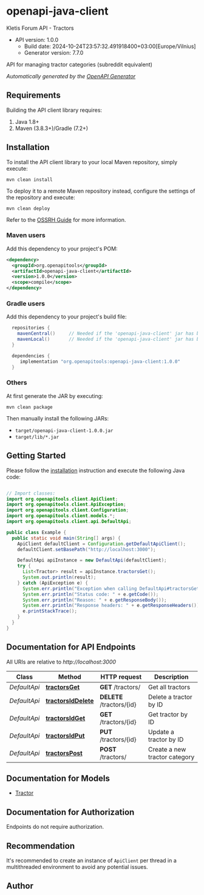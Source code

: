# openapi-java-client

Kletis Forum API - Tractors
- API version: 1.0.0
  - Build date: 2024-10-24T23:57:32.491918400+03:00[Europe/Vilnius]
  - Generator version: 7.7.0

API for managing tractor categories (subreddit equivalent)


*Automatically generated by the [OpenAPI Generator](https://openapi-generator.tech)*


## Requirements

Building the API client library requires:
1. Java 1.8+
2. Maven (3.8.3+)/Gradle (7.2+)

## Installation

To install the API client library to your local Maven repository, simply execute:

```shell
mvn clean install
```

To deploy it to a remote Maven repository instead, configure the settings of the repository and execute:

```shell
mvn clean deploy
```

Refer to the [OSSRH Guide](http://central.sonatype.org/pages/ossrh-guide.html) for more information.

### Maven users

Add this dependency to your project's POM:

```xml
<dependency>
  <groupId>org.openapitools</groupId>
  <artifactId>openapi-java-client</artifactId>
  <version>1.0.0</version>
  <scope>compile</scope>
</dependency>
```

### Gradle users

Add this dependency to your project's build file:

```groovy
  repositories {
    mavenCentral()     // Needed if the 'openapi-java-client' jar has been published to maven central.
    mavenLocal()       // Needed if the 'openapi-java-client' jar has been published to the local maven repo.
  }

  dependencies {
     implementation "org.openapitools:openapi-java-client:1.0.0"
  }
```

### Others

At first generate the JAR by executing:

```shell
mvn clean package
```

Then manually install the following JARs:

* `target/openapi-java-client-1.0.0.jar`
* `target/lib/*.jar`

## Getting Started

Please follow the [installation](#installation) instruction and execute the following Java code:

```java

// Import classes:
import org.openapitools.client.ApiClient;
import org.openapitools.client.ApiException;
import org.openapitools.client.Configuration;
import org.openapitools.client.models.*;
import org.openapitools.client.api.DefaultApi;

public class Example {
  public static void main(String[] args) {
    ApiClient defaultClient = Configuration.getDefaultApiClient();
    defaultClient.setBasePath("http://localhost:3000");

    DefaultApi apiInstance = new DefaultApi(defaultClient);
    try {
      List<Tractor> result = apiInstance.tractorsGet();
      System.out.println(result);
    } catch (ApiException e) {
      System.err.println("Exception when calling DefaultApi#tractorsGet");
      System.err.println("Status code: " + e.getCode());
      System.err.println("Reason: " + e.getResponseBody());
      System.err.println("Response headers: " + e.getResponseHeaders());
      e.printStackTrace();
    }
  }
}

```

## Documentation for API Endpoints

All URIs are relative to *http://localhost:3000*

Class | Method | HTTP request | Description
------------ | ------------- | ------------- | -------------
*DefaultApi* | [**tractorsGet**](docs/DefaultApi.md#tractorsGet) | **GET** /tractors/ | Get all tractors
*DefaultApi* | [**tractorsIdDelete**](docs/DefaultApi.md#tractorsIdDelete) | **DELETE** /tractors/{id} | Delete a tractor by ID
*DefaultApi* | [**tractorsIdGet**](docs/DefaultApi.md#tractorsIdGet) | **GET** /tractors/{id} | Get tractor by ID
*DefaultApi* | [**tractorsIdPut**](docs/DefaultApi.md#tractorsIdPut) | **PUT** /tractors/{id} | Update a tractor by ID
*DefaultApi* | [**tractorsPost**](docs/DefaultApi.md#tractorsPost) | **POST** /tractors/ | Create a new tractor category


## Documentation for Models

 - [Tractor](docs/Tractor.md)


<a id="documentation-for-authorization"></a>
## Documentation for Authorization

Endpoints do not require authorization.


## Recommendation

It's recommended to create an instance of `ApiClient` per thread in a multithreaded environment to avoid any potential issues.

## Author



